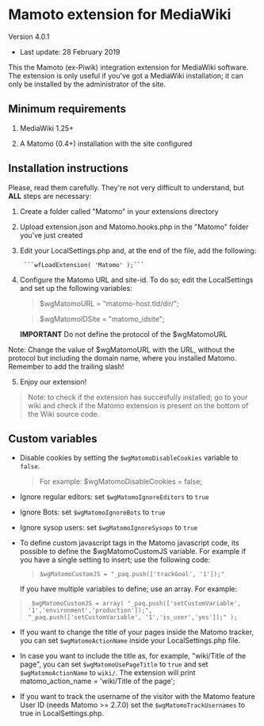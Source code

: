 Mamoto extension for MediaWiki
==============================
Version 4.0.1
 - Last update: 28 February 2019

This the Mamoto (ex-Piwik) integration extension for MediaWiki
software. The extension is only useful if you've got a MediaWiki
installation; it can only be installed by the administrator of the site.

Minimum requirements
--------------------------------

1.  MediaWiki 1.25+

2.  A Matomo (0.4+) installation with the site configured

Installation instructions
---------------------------------
Please, read them carefully. They're not very difficult to understand,
but **ALL** steps are necessary:

1. Create a folder called "Matomo" in your extensions directory

2. Upload extension.json and Matomo.hooks.php in the "Matomo" folder you've just created

3. Edit your LocalSettings.php and, at the end of the file, add the
  following:

        ```wfLoadExtension( 'Matomo' );```


4. Configure the Matomo URL and site-id. To do so; edit the LocalSettings and set up the following variables:
      > $wgMatomoURL = "matomo-host.tld/dir/";

      > $wgMatomoIDSite = "matomo_idsite";

      **IMPORTANT** Do not define the protocol of the $wgMatomoURL

  Note: Change the value of $wgMatomoURL with the URL, without the protocol
	but including the domain name, where you installed Matomo.
	Remember to add the trailing slash!

5. Enjoy our extension!
> Note: to check if the extension has succesfully installed; go to your wiki and check if the Matomo extension is present on the bottom of the Wiki source code.


Custom variables
------------------------
* Disable cookies by setting  the ```$wgMatomoDisableCookies``` variable to ```false```.
  > For example: $wgMatomoDisableCookies = false;

* Ignore regular editors: set ```$wgMatomoIgnoreEditors``` to  ```true```
* Ignore Bots: set ```$wgMatomoIgnoreBots``` to ```true```
* Ignore sysop users: set ```$wgMatomoIgnoreSysops``` to ```true```

* To define custom javascript tags in the Matomo javascript code, its possible to define the $wgMatomoCustomJS variable. For example if you have a single setting to insert; use the following code:
   > ```$wgMatomoCustomJS = "_paq.push(['trackGoal', '1']);"```

   If you have multiple variables to define; use an array. For example:
>`` $wgMatomoCustomJS = array(
"_paq.push(['setCustomVariable', '1','environment','production']);",
"_paq.push(['setCustomVariable', '1','is_user','yes']);"
);``

* If you want to change the title of your pages inside the Matomo tracker,
  you can set ```$wgMatomoActionName``` inside your LocalSettings.php file.

* In case you want to include the title as, for example,
   "wiki/Title of the page", you can set ```$wgMatomoUsePageTitle``` to
  ```true``` and set ```$wgMatomoActionName``` to ```wiki/```. The extension will print matomo_action_name = 'wiki/Title of the page';

* If you want to track the username of the visitor with the Matomo feature User ID (needs Matomo >= 2.7.0) 
  set the ```$wgMatomoTrackUsernames``` to true in LocalSettings.php.

